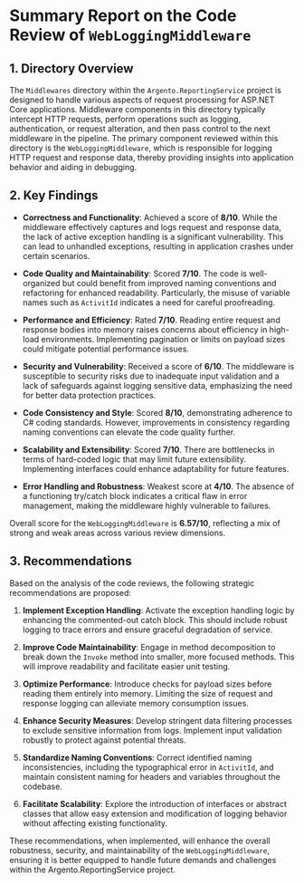 # Summary Report on the Code Review of `WebLoggingMiddleware`

## 1. Directory Overview
The `Middlewares` directory within the `Argento.ReportingService` project is designed to handle various aspects of request processing for ASP.NET Core applications. Middleware components in this directory typically intercept HTTP requests, perform operations such as logging, authentication, or request alteration, and then pass control to the next middleware in the pipeline. The primary component reviewed within this directory is the `WebLoggingMiddleware`, which is responsible for logging HTTP request and response data, thereby providing insights into application behavior and aiding in debugging.

## 2. Key Findings
- **Correctness and Functionality**: Achieved a score of **8/10**. While the middleware effectively captures and logs request and response data, the lack of active exception handling is a significant vulnerability. This can lead to unhandled exceptions, resulting in application crashes under certain scenarios.
  
- **Code Quality and Maintainability**: Scored **7/10**. The code is well-organized but could benefit from improved naming conventions and refactoring for enhanced readability. Particularly, the misuse of variable names such as `ActivitId` indicates a need for careful proofreading.

- **Performance and Efficiency**: Rated **7/10**. Reading entire request and response bodies into memory raises concerns about efficiency in high-load environments. Implementing pagination or limits on payload sizes could mitigate potential performance issues.

- **Security and Vulnerability**: Received a score of **6/10**. The middleware is susceptible to security risks due to inadequate input validation and a lack of safeguards against logging sensitive data, emphasizing the need for better data protection practices.

- **Code Consistency and Style**: Scored **8/10**, demonstrating adherence to C# coding standards. However, improvements in consistency regarding naming conventions can elevate the code quality further.

- **Scalability and Extensibility**: Scored **7/10**. There are bottlenecks in terms of hard-coded logic that may limit future extensibility. Implementing interfaces could enhance adaptability for future features.

- **Error Handling and Robustness**: Weakest score at **4/10**. The absence of a functioning try/catch block indicates a critical flaw in error management, making the middleware highly vulnerable to failures.

Overall score for the `WebLoggingMiddleware` is **6.57/10**, reflecting a mix of strong and weak areas across various review dimensions.

## 3. Recommendations
Based on the analysis of the code reviews, the following strategic recommendations are proposed:

1. **Implement Exception Handling**: Activate the exception handling logic by enhancing the commented-out catch block. This should include robust logging to trace errors and ensure graceful degradation of service.

2. **Improve Code Maintainability**: Engage in method decomposition to break down the `Invoke` method into smaller, more focused methods. This will improve readability and facilitate easier unit testing.

3. **Optimize Performance**: Introduce checks for payload sizes before reading them entirely into memory. Limiting the size of request and response logging can alleviate memory consumption issues.

4. **Enhance Security Measures**: Develop stringent data filtering processes to exclude sensitive information from logs. Implement input validation robustly to protect against potential threats.

5. **Standardize Naming Conventions**: Correct identified naming inconsistencies, including the typographical error in `ActivitId`, and maintain consistent naming for headers and variables throughout the codebase.

6. **Facilitate Scalability**: Explore the introduction of interfaces or abstract classes that allow easy extension and modification of logging behavior without affecting existing functionality.

These recommendations, when implemented, will enhance the overall robustness, security, and maintainability of the `WebLoggingMiddleware`, ensuring it is better equipped to handle future demands and challenges within the Argento.ReportingService project.